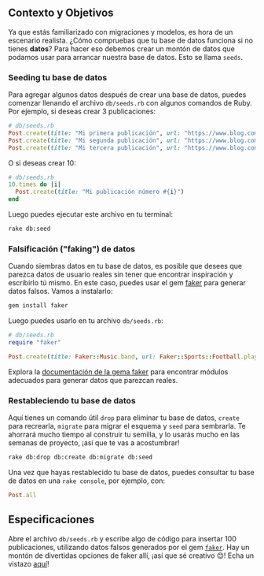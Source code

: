 ## Contexto y Objetivos

Ya que estás familiarizado con migraciones y modelos, es hora de un escenario realista.
¿Cómo compruebas que tu base de datos funciona si no tienes **datos**?
Para hacer eso debemos crear un montón de datos que podamos usar para arrancar nuestra base de datos. Esto se llama `seeds`.

### Seeding tu base de datos

Para agregar algunos datos después de crear una base de datos, puedes comenzar llenando el archivo `db/seeds.rb` con algunos comandos de Ruby. Por ejemplo, si deseas crear 3 publicaciones:

```ruby
# db/seeds.rb
Post.create(title: "Mi primera publicación", url: "https://www.blog.com/mi-primera-publicacion", votos: 13)
Post.create(title: "Mi segunda publicación", url: "https://www.blog.com/mi-segunda-publicacion", votos: 42)
Post.create(title: "Mi tercera publicación", url: "https://www.blog.com/mi-tercera-publicacion", votos: 128)
```

O si deseas crear 10:

```ruby
# db/seeds.rb
10.times do |i|
  Post.create(title: "Mi publicación número #{i}")
end
```

Luego puedes ejecutar este archivo en tu terminal:

```bash
rake db:seed
```

### Falsificación ("faking") de datos

Cuando siembras datos en tu base de datos, es posible que desees que parezca datos de usuario reales sin tener que encontrar inspiración y escribirlo tú mismo. En este caso, puedes usar el gem [faker](https://github.com/stympy/faker) para generar datos falsos. Vamos a instalarlo:

```bash
gem install faker
```

Luego puedes usarlo en tu archivo `db/seeds.rb`:

```ruby
# db/seeds.rb
require "faker"

Post.create(title: Faker::Music.band, url: Faker::Sports::Football.player, votos: 2)
```

Explora la [documentación de la gema faker](https://github.com/faker-ruby/faker) para encontrar módulos adecuados para generar datos que parezcan reales.

### Restableciendo tu base de datos

Aquí tienes un comando útil `drop` para eliminar tu base de datos, `create` para recrearla, `migrate` para migrar el esquema y `seed` para sembrarla. Te ahorrará mucho tiempo al construir tu semilla, y lo usarás mucho en las semanas de proyecto, ¡así que te vas a acostumbrar!

```bash
rake db:drop db:create db:migrate db:seed
```

Una vez que hayas restablecido tu base de datos, puedes consultar tu base de datos en una `rake console`, por ejemplo, con:

```ruby
Post.all
```

## Especificaciones

Abre el archivo `db/seeds.rb` y escribe algo de código para insertar 100 publicaciones, utilizando datos falsos generados por el gem [`faker`](https://github.com/stympy/faker). Hay un montón de divertidas opciones de faker allí, ¡así que sé creativo 😊! Echa un vistazo [aquí](https://github.com/stympy/faker#faker)!
